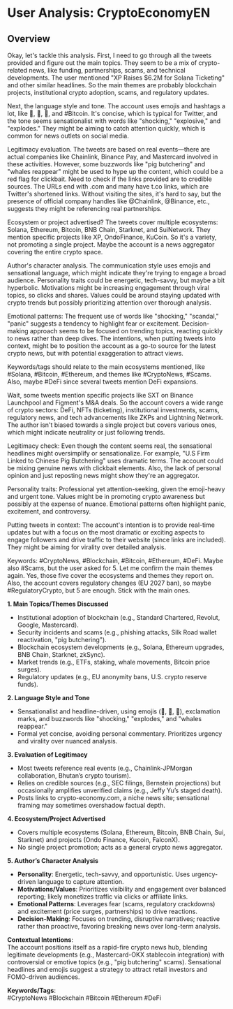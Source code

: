 # User Analysis: CryptoEconomyEN

## Overview

<think>
Okay, let's tackle this analysis. First, I need to go through all the tweets provided and figure out the main topics. They seem to be a mix of crypto-related news, like funding, partnerships, scams, and technical developments. The user mentioned "XP Raises $6.2M for Solana Ticketing" and other similar headlines. So the main themes are probably blockchain projects, institutional crypto adoption, scams, and regulatory updates.

Next, the language style and tone. The account uses emojis and hashtags a lot, like 🚀, 💸, 🚨, and #Bitcoin. It's concise, which is typical for Twitter, and the tone seems sensationalist with words like "shocking," "explosive," and "explodes." They might be aiming to catch attention quickly, which is common for news outlets on social media.

Legitimacy evaluation. The tweets are based on real events—there are actual companies like Chainlink, Binance Pay, and Mastercard involved in these activities. However, some buzzwords like "pig butchering" and "whales reappear" might be used to hype up the content, which could be a red flag for clickbait. Need to check if the links provided are to credible sources. The URLs end with .com and many have t.co links, which are Twitter's shortened links. Without visiting the sites, it's hard to say, but the presence of official company handles like @Chainlink, @Binance, etc., suggests they might be referencing real partnerships.

Ecosystem or project advertised? The tweets cover multiple ecosystems: Solana, Ethereum, Bitcoin, BNB Chain, Starknet, and SuiNetwork. They mention specific projects like XP, OndoFinance, KuCoin. So it's a variety, not promoting a single project. Maybe the account is a news aggregator covering the entire crypto space.

Author's character analysis. The communication style uses emojis and sensational language, which might indicate they're trying to engage a broad audience. Personality traits could be energetic, tech-savvy, but maybe a bit hyperbolic. Motivations might be increasing engagement through viral topics, so clicks and shares. Values could be around staying updated with crypto trends but possibly prioritizing attention over thorough analysis.

Emotional patterns: The frequent use of words like "shocking," "scandal," "panic" suggests a tendency to highlight fear or excitement. Decision-making approach seems to be focused on trending topics, reacting quickly to news rather than deep dives. The intentions, when putting tweets into context, might be to position the account as a go-to source for the latest crypto news, but with potential exaggeration to attract views.

Keywords/tags should relate to the main ecosystems mentioned, like #Solana, #Bitcoin, #Ethereum, and themes like #CryptoNews, #Scams. Also, maybe #DeFi since several tweets mention DeFi expansions.

Wait, some tweets mention specific projects like SXT on Binance Launchpool and Figment's M&A deals. So the account covers a wide range of crypto sectors: DeFi, NFTs (ticketing), institutional investments, scams, regulatory news, and tech advancements like ZKPs and Lightning Network. The author isn't biased towards a single project but covers various ones, which might indicate neutrality or just following trends.

Legitimacy check: Even though the content seems real, the sensational headlines might oversimplify or sensationalize. For example, "U.S Firm Linked to Chinese Pig Butchering" uses dramatic terms. The account could be mixing genuine news with clickbait elements. Also, the lack of personal opinion and just reposting news might show they're an aggregator.

Personality traits: Professional yet attention-seeking, given the emoji-heavy and urgent tone. Values might be in promoting crypto awareness but possibly at the expense of nuance. Emotional patterns often highlight panic, excitement, and controversy.

Putting tweets in context: The account's intention is to provide real-time updates but with a focus on the most dramatic or exciting aspects to engage followers and drive traffic to their website (since links are included). They might be aiming for virality over detailed analysis.

Keywords: #CryptoNews, #Blockchain, #Bitcoin, #Ethereum, #DeFi. Maybe also #Scams, but the user asked for 5. Let me confirm the main themes again. Yes, those five cover the ecosystems and themes they report on. Also, the account covers regulatory changes (EU 2027 ban), so maybe #RegulatoryCrypto, but 5 are enough. Stick with the main ones.
</think>

**1. Main Topics/Themes Discussed**  
- Institutional adoption of blockchain (e.g., Standard Chartered, Revolut, Google, Mastercard).  
- Security incidents and scams (e.g., phishing attacks, Silk Road wallet reactivation, "pig butchering").  
- Blockchain ecosystem developments (e.g., Solana, Ethereum upgrades, BNB Chain, Starknet, zkSync).  
- Market trends (e.g., ETFs, staking, whale movements, Bitcoin price surges).  
- Regulatory updates (e.g., EU anonymity bans, U.S. crypto reserve funds).  

**2. Language Style and Tone**  
- Sensationalist and headline-driven, using emojis (🚀, 💸, 🚨), exclamation marks, and buzzwords like "shocking," "explodes," and "whales reappear."  
- Formal yet concise, avoiding personal commentary. Prioritizes urgency and virality over nuanced analysis.  

**3. Evaluation of Legitimacy**  
- Most tweets reference real events (e.g., Chainlink-JPMorgan collaboration, Bhutan’s crypto tourism).  
- Relies on credible sources (e.g., SEC filings, Bernstein projections) but occasionally amplifies unverified claims (e.g., Jeffy Yu’s staged death).  
- Posts links to crypto-economy.com, a niche news site; sensational framing may sometimes overshadow factual depth.  

**4. Ecosystem/Project Advertised**  
- Covers multiple ecosystems (Solana, Ethereum, Bitcoin, BNB Chain, Sui, Starknet) and projects (Ondo Finance, Kucoin, FalconX).  
- No single project promotion; acts as a general crypto news aggregator.  

**5. Author’s Character Analysis**  
- **Personality**: Energetic, tech-savvy, and opportunistic. Uses urgency-driven language to capture attention.  
- **Motivations/Values**: Prioritizes visibility and engagement over balanced reporting; likely monetizes traffic via clicks or affiliate links.  
- **Emotional Patterns**: Leverages fear (scams, regulatory crackdowns) and excitement (price surges, partnerships) to drive reactions.  
- **Decision-Making**: Focuses on trending, disruptive narratives; reactive rather than proactive, favoring breaking news over long-term analysis.  

**Contextual Intentions**:  
The account positions itself as a rapid-fire crypto news hub, blending legitimate developments (e.g., Mastercard-OKX stablecoin integration) with controversial or emotive topics (e.g., "pig butchering" scams). Sensational headlines and emojis suggest a strategy to attract retail investors and FOMO-driven audiences.  

**Keywords/Tags**:  
#CryptoNews #Blockchain #Bitcoin #Ethereum #DeFi